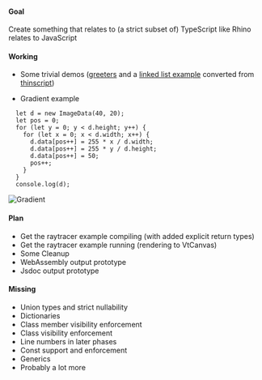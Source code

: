 
#### Goal

Create something that relates to (a strict subset of) TypeScript like Rhino relates to JavaScript

#### Working

- Some trivial demos ([greeters](https://github.com/stefanhaustein/typo/blob/master/src/main/resources/greeter2.ts) and a [linked list example](https://github.com/stefanhaustein/typo/blob/master/src/main/resources/thindemo.thin) converted from [thinscript](https://github.com/evanw/thinscript))

- Gradient example
```
  let d = new ImageData(40, 20);
  let pos = 0;
  for (let y = 0; y < d.height; y++) {
    for (let x = 0; x < d.width; x++) {
      d.data[pos++] = 255 * x / d.width;
      d.data[pos++] = 255 * y / d.height;
      d.data[pos++] = 50;
      pos++;
    }
  }
  console.log(d);
```
![Gradient](http://i.imgur.com/4iC0tS2.png)


#### Plan

- Get the raytracer example compiling (with added explicit return types)
- Get the raytracer example running (rendering to VtCanvas)
- Some Cleanup
- WebAssembly output prototype
- Jsdoc output prototype

#### Missing

- Union types and strict nullability
- Dictionaries
- Class member visibility enforcement
- Class visibility enforcement
- Line numbers in later phases
- Const support and enforcement 
- Generics
- Probably a lot more
